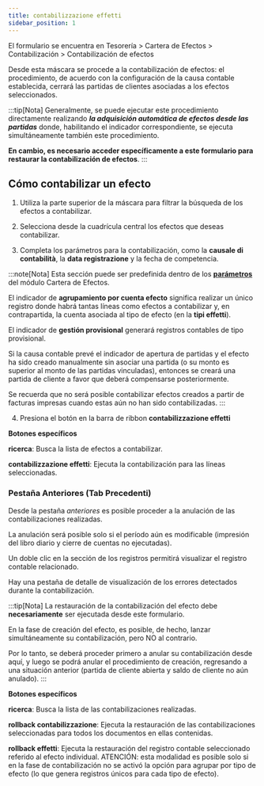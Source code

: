 ```yaml
---
title: contabilizzazione effetti
sidebar_position: 1
---
```


El formulario se encuentra en Tesorería > Cartera de Efectos > Contabilización > Contabilización de efectos

Desde esta máscara se procede a la contabilización de efectos: el procedimiento, de acuerdo con la configuración de la causa contable establecida, cerrará las partidas de clientes asociadas a los efectos seleccionados.

:::tip[Nota]
Generalmente, se puede ejecutar este procedimiento directamente realizando ***la adquisición automática de efectos desde las partidas*** donde, habilitando el indicador correspondiente, se ejecuta simultáneamente también este procedimiento.

**En cambio, es necesario acceder específicamente a este formulario para restaurar la contabilización de efectos**.
:::

## Cómo contabilizar un efecto

1. Utiliza la parte superior de la máscara para filtrar la búsqueda de los efectos a contabilizar.

2. Selecciona desde la cuadrícula central los efectos que deseas contabilizar.

3. Completa los parámetros para la contabilización, como la **causale di contabilità**, la **data registrazione** y la fecha de competencia.

:::note[Nota]
Esta sección puede ser predefinida dentro de los [**parámetros**](/docs/configurations/parameters/treasury/bills-portfolio-parameters) del módulo Cartera de Efectos. 

El indicador de **agrupamiento por cuenta efecto** significa realizar un único registro donde habrá tantas líneas como efectos a contabilizar y, en contrapartida, la cuenta asociada al tipo de efecto (en la **tipi effetti**).

El indicador de **gestión provisional** generará registros contables de tipo provisional.

Si la causa contable prevé el indicador de apertura de partidas y el efecto ha sido creado manualmente sin asociar una partida (o su monto es superior al monto de las partidas vinculadas), entonces se creará una partida de cliente a favor que deberá compensarse posteriormente.

Se recuerda que no será posible contabilizar efectos creados a partir de facturas impresas cuando estas aún no han sido contabilizadas.
:::

4. Presiona el botón en la barra de ribbon **contabilizzazione effetti**

**Botones específicos**

**ricerca**: Busca la lista de efectos a contabilizar.

**contabilizzazione effetti**: Ejecuta la contabilización para las líneas seleccionadas.

### Pestaña Anteriores (Tab Precedenti)

Desde la pestaña *anteriores* es posible proceder a la anulación de las contabilizaciones realizadas.

La anulación será posible solo si el período aún es modificable (impresión del libro diario y cierre de cuentas no ejecutadas).

Un doble clic en la sección de los registros permitirá visualizar el registro contable relacionado.

Hay una pestaña de detalle de visualización de los errores detectados durante la contabilización.

:::tip[Nota]
La restauración de la contabilización del efecto debe **necesariamente** ser ejecutada desde este formulario.

En la fase de creación del efecto, es posible, de hecho, lanzar simultáneamente su contabilización, pero NO al contrario.

Por lo tanto, se deberá proceder primero a anular su contabilización desde aquí, y luego se podrá anular el procedimiento de creación, regresando a una situación anterior (partida de cliente abierta y saldo de cliente no aún anulado).
:::

**Botones específicos**

**ricerca**: Busca la lista de las contabilizaciones realizadas.

**rollback contabilizzazione**: Ejecuta la restauración de las contabilizaciones seleccionadas para todos los documentos en ellas contenidas.

**rollback effetti**: Ejecuta la restauración del registro contable seleccionado referido al efecto individual. ATENCIÓN: esta modalidad es posible solo si en la fase de contabilización no se activó la opción para agrupar por tipo de efecto (lo que genera registros únicos para cada tipo de efecto).